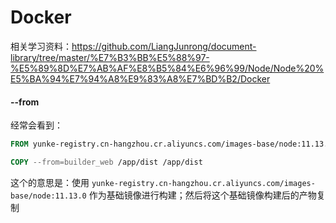 # Docker

相关学习资料：https://github.com/LiangJunrong/document-library/tree/master/%E7%B3%BB%E5%88%97-%E5%89%8D%E7%AB%AF%E8%B5%84%E6%96%99/Node/Node%20%E5%BA%94%E7%94%A8%E9%83%A8%E7%BD%B2/Docker



#### --from

经常会看到：

```dockerfile
FROM yunke-registry.cn-hangzhou.cr.aliyuncs.com/images-base/node:11.13.0 AS builder_web

COPY --from=builder_web /app/dist /app/dist
```

 这个的意思是：使用 `yunke-registry.cn-hangzhou.cr.aliyuncs.com/images-base/node:11.13.0` 作为基础镜像进行构建；然后将这个基础镜像构建后的产物复制
